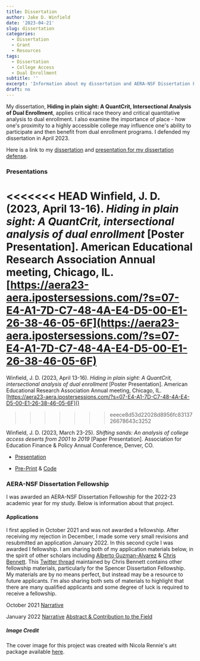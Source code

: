 ```yaml
---
title: Dissertation
author: Jake D. Winfield
date: '2023-04-21'
slug: dissertation
categories:
  - Dissertation
  - Grant
  - Resources
tags:
  - Dissertation
  - College Access
  - Dual Enrollment
subtitle: ''
excerpt: 'Information about my dissertation and AERA-NSF Dissertation Fellowship'
draft: no
---
```


My dissertation, **Hiding in plain sight: A QuantCrit, Intersectional Analysis of Dual Enrollment**, applies critical race theory and critical quantitative analysis to dual enrollment. I also examine the importance of place - how one's proximity to a highly accessible college may influence one's ability to participate and then benefit from dual enrollment programs. I defended my dissertation in April 2023. 

Here is a link to my [dissertation](https://scholarshare.temple.edu/handle/20.500.12613/8530) and [presentation for my dissertation defense](Winfield_Defense_20230418.pdf). 
### Presentations

<<<<<<< HEAD
Winfield, J. D. (2023, April 13-16). *Hiding in plain sight: A QuantCrit, intersectional analysis of dual enrollment* [Poster Presentation]. American Educational Research Association Annual meeting, Chicago, IL.[https://aera23-aera.ipostersessions.com/?s=07-E4-A1-7D-C7-48-4A-E4-D5-00-E1-26-38-46-05-6F](https://aera23-aera.ipostersessions.com/?s=07-E4-A1-7D-C7-48-4A-E4-D5-00-E1-26-38-46-05-6F)
=======
Winfield, J. D. (2023, April 13-16). *Hiding in plain sight: A QuantCrit, intersectional analysis of dual enrollment* [Poster Presentation]. American Educational Research Association Annual meeting, Chicago, IL.[https://aera23-aera.ipostersessions.com/?s=07-E4-A1-7D-C7-48-4A-E4-D5-00-E1-26-38-46-05-6F]()
>>>>>>> eeece8d53d22028d8956fc8313726678643c3252

Winfield, J. D. (2023, March 23-25). *Shifting sands: An analysis of college access deserts from 2001 to 2019* \[Paper Presentation\]. Association for Education Finance & Policy Annual Conference, Denver, CO.

-   [Presentation](ShiftingSands_AEFP_20230325.pdf)

-   [Pre-Print](https://osf.io/preprints/socarxiv/gvs9y/) & [Code](https://osf.io/bzp4k/)

### AERA-NSF Dissertation Fellowship

I was awarded an AERA-NSF Dissertation Fellowship for the 2022-23 academic year for my study. Below is information about that project.

#### Applications

I first applied in October 2021 and was not awarded a fellowship. After receiving my rejection in December, I made some very small revisions and resubmitted an application January 2022. In this second cycle I was awarded I fellowship. I am sharing both of my application materials below, in the spirit of other scholars including [Alberto Guzman-Alvarez](https://albertoguz.com/resources/) & [Chris Bennett](https://chrisbennettedu.com/home-2/resources/). This [Twitter thread](https://twitter.com/ChrisBennettEdu/status/1430567863367184386) maintained by Chris Bennett contains other fellowship materials, particularly for the Spencer Dissertation Fellowship. My materials are by no means perfect, but instead may be a resource to future applicants. I'm also sharing both sets of materials to highlight that there are many qualified applicants and some degree of luck is required to receive a fellowship.

October 2021 [Narrative](Winfield_DP202110.pdf)

January 2022 [Narrative](Winfield_DP202201.pdf) [Abstract & Contribution to the Field](Winfield_Abstract_202201.pdf)

##### Image Credit

The cover image for this project was created with Nicola Rennie's `aRt` package available [here](https://nrennie.github.io/aRt/).
